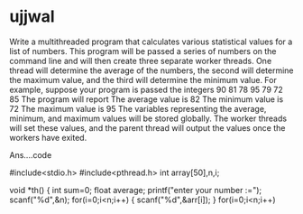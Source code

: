 # ujjwal
Write a multithreaded program that calculates various statistical values for a list of numbers. This program will be passed a series of numbers on the command line and will then create three separate worker threads. One thread will determine the average of the numbers, the second will determine the maximum value, and the third will determine the minimum value. For example, suppose your program is passed the integers
90 81 78 95 79 72 85
The program will report The average value is 82 The minimum value is 72 The maximum value is 95
The variables representing the average, minimum, and maximum values will be stored globally. The worker threads will set these values, and the parent thread will output the values once the workers have exited.




Ans....code

#include<stdio.h>
#include<pthread.h>
int array[50],n,i;

void *th()
{
	int sum=0;
	float average;
	printf("enter your number :=");
	scanf("%d",&n);
	for(i=0;i<n;i++)
	{
		scanf("%d",&arr[i]);
	}
	for(i=0;i<n;i++)








